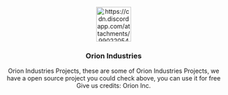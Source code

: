 <!-- PROJECT LOGO -->
<br />
<div align="center">
  <a href="https://cdn.discordapp.com/attachments/990220545347956770/1005995464090460221/20220807_002947.png">
    <img src="https://cdn.discordapp.com/attachments/990220545347956770/1005995464090460221/20220807_002947.png" alt="https://cdn.discordapp.com/attachments/990220545347956770/1005995464090460221/20220807_002947.png" width="80" height="80">
  </a>

<h3 align="center">Orion Industries</h3>

  <p align="center">
    Orion Industries Projects, these are some of Orion Industries Projects, we have a open source project you could check above, you can use it for free
    Give us credits: Orion Inc.
  </p>
</div>
